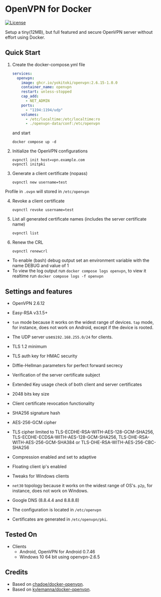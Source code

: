 # OpenVPN for Docker

[![License](https://img.shields.io/badge/license-MIT-blue.svg)](https://raw.githubusercontent.com/chadoe/docker-openvpn/master/LICENSE)

Setup a tiny(12MB), but full featured and secure OpenVPN server without effort using Docker.

## Quick Start

1. Create the docker-compose.yml file
   ```yaml
   services:
     openvpn:
       image: ghcr.io/yokitoki/openvpn:2.6.15-1.0.0
       container_name: openvpn
       restart: unless-stopped
       cap_add:
         - NET_ADMIN
       ports:
         - "1194:1194/udp"
       volumes:
         - /etc/localtime:/etc/localtime:ro
         - ./openvpn-data/conf:/etc/openvpn
   ```
   and start

   ```shell
   docker compose up -d
   ```

2. Initialize the OpenVPN configurations
   ```shell
   ovpnctl init host=vpn.example.com
   ovpnctl initpki
   ```

3. Generate a client certificate (nopass)
   ```shell
   ovpnctl new username=test
   ```
Profile in `.ovpn` will stored in `/etc/openvpn`

4. Revoke a client certificate
   ```shell
   ovpnctl revoke username=test
   ```
5. List all generated certificate names (includes the server certificate name)
   ```shell
   ovpnctl list
   ```

6. Renew the CRL
   ```shell
   ovpnctl renewcrl
   ```


* To enable (bash) debug output set an environment variable with the name DEBUG and value of 1
* To view the log output run `docker compose logs openvpn`, to view it realtime run `docker compose logs -f openvpn`

## Settings and features
* OpenVPN 2.6.12
* Easy-RSA v3.1.5+
* `tun` mode because it works on the widest range of devices. `tap` mode, for instance, does not work on Android, except if the device is rooted.
* The UDP server uses`192.168.255.0/24` for clients.
* TLS 1.2 minimum
* TLS auth key for HMAC security
* Diffie-Hellman parameters for perfect forward secrecy
* Verification of the server certificate subject
* Extended Key usage check of both client and server certificates
* 2048 bits key size
* Client certificate revocation functionality
* SHA256 signature hash
* AES-256-GCM cipher
* TLS cipher limited to TLS-ECDHE-RSA-WITH-AES-128-GCM-SHA256, TLS-ECDHE-ECDSA-WITH-AES-128-GCM-SHA256, TLS-DHE-RSA-WITH-AES-256-GCM-SHA384 or TLS-DHE-RSA-WITH-AES-256-CBC-SHA256
* Compression enabled and set to adaptive
* Floating client ip's enabled
* Tweaks for Windows clients
* `net30` topology because it works on the widest range of OS's. `p2p`, for instance, does not work on Windows.
* Google DNS (8.8.4.4 and 8.8.8.8)

* The configuration is located in `/etc/openvpn`
* Certificates are generated in `/etc/openvpn/pki`.


## Tested On

* Clients
  * Android, OpenVPN for Android 0.7.46
  * Windows 10 64 bit using openvpn-2.6.5

## Credits

- Based on [chadoe/docker-openvpn](https://github.com/chadoe/docker-openvpn).
- Based on [kylemanna/docker-openvpn](https://github.com/kylemanna/docker-openvpn).

